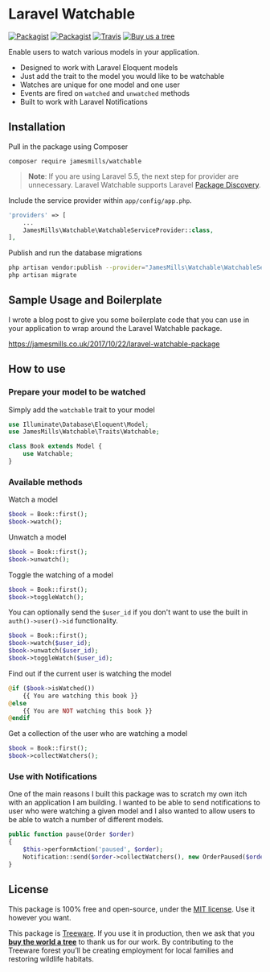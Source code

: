 # Laravel Watchable

[![Packagist](https://img.shields.io/packagist/v/jamesmills/watchable.svg?style=flat-square)](https://packagist.org/packages/jamesmills/watchable)
[![Packagist](https://img.shields.io/packagist/l/jamesmills/watchable.svg?style=flat-square)]()
[![Travis](https://img.shields.io/travis/jamesmills/watchable.svg?style=flat-square)](https://travis-ci.org/jamesmills/watchable)
[![Buy us a tree](https://img.shields.io/badge/Treeware-%F0%9F%8C%B3-lightgreen?style=flat-square)](https://plant.treeware.earth/jamesmills/watchable)

Enable users to watch various models in your application.
 - Designed to work with Laravel Eloquent models
 - Just add the trait to the model you would like to be watchable
 - Watches are unique for one model and one user
 - Events are fired on `watched` and `unwatched` methods
 - Built to work with Laravel Notifications

## Installation

Pull in the package using Composer

    composer require jamesmills/watchable

> **Note**: If you are using Laravel 5.5, the next step for provider are unnecessary. Laravel Watchable supports Laravel [Package Discovery](https://laravel.com/docs/5.5/packages#package-discovery).

Include the service provider within `app/config/app.php`.

```php
'providers' => [
    ...
    JamesMills\Watchable\WatchableServiceProvider::class,
],
```

Publish and run the database migrations

```bash
php artisan vendor:publish --provider="JamesMills\Watchable\WatchableServiceProvider" --tag="migrations"
php artisan migrate
```

## Sample Usage and Boilerplate

I wrote a blog post to give you some boilerplate code that you can use in your application to wrap around the Laravel Watchable package. 

https://jamesmills.co.uk/2017/10/22/laravel-watchable-package

## How to use

### Prepare your model to be watched

Simply add the `watchable` trait to your model

```php
use Illuminate\Database\Eloquent\Model;
use JamesMills\Watchable\Traits\Watchable;

class Book extends Model {
    use Watchable;
} 
```

### Available methods

Watch a model

```php
$book = Book::first();
$book->watch();  
```

Unwatch a model

```php
$book = Book::first();
$book->unwatch(); 
```

Toggle the watching of a model

```php
$book = Book::first();
$book->toggleWatch(); 
```

You can optionally send the ```$user_id``` if you don't want to use the built in ```auth()->user()->id``` functionality.

```php
$book = Book::first();
$book->watch($user_id);
$book->unwatch($user_id); 
$book->toggleWatch($user_id); 
```

Find out if the current user is watching the model

```php
@if ($book->isWatched())
    {{ You are watching this book }}
@else
    {{ You are NOT watching this book }}
@endif
```

Get a collection of the user who are watching a model

```php
$book = Book::first();
$book->collectWatchers(); 
```

### Use with Notifications

One of the main reasons I built this package was to scratch my own itch with an application I am building. I wanted to be able to send notifications to user who were watching a given model and I also wanted to allow users to be able to watch a number of different models.

```php
public function pause(Order $order)
{
    $this->performAction('paused', $order);
    Notification::send($order->collectWatchers(), new OrderPaused($order));
}
```

## License

This package is 100% free and open-source, under the [MIT license](LICENSE.md). Use it however you want.

This package is [Treeware](https://treeware.earth). If you use it in production, then we ask that you [**buy the world a tree**](https://plant.treeware.earth/jamesmills/watchable) to thank us for our work. By contributing to the Treeware forest you’ll be creating employment for local families and restoring wildlife habitats.
